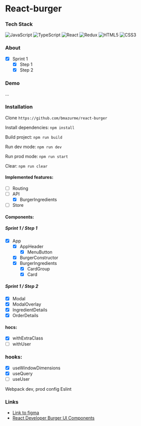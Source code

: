 # React-burger

### Tech Stack
![JavaScript](https://img.shields.io/badge/-JavaScript-black?style=flat-square&logo=javascript)
![TypeScript](https://img.shields.io/badge/-TypeScript-black?style=flat-square&logo=typescript)
![React](https://img.shields.io/badge/-React-black?style=flat-square&logo=react)
![Redux](https://img.shields.io/badge/-Redux-black?style=flat-square&logo=redux)
![HTML5](https://img.shields.io/badge/-HTML5-black?style=flat-square&logo=html5&logoColor=white)
![CSS3](https://img.shields.io/badge/-CSS3-black?style=flat-square&logo=css3)

### About
- [X] Sprint 1
  - [X] Step 1
  - [X] Step 2

### Demo
...

### Installation
Clone `https://github.com/bmazurme/react-burger`

Install dependencies: `npm install`

Build project: `npm run build`

Run dev mode: `npm run dev`

Run prod mode: `npm run start`

Clear: `npm run clear`

#### Implemented features:
- [ ] Routing
- [ ] API
  - [X] BurgerIngredients
- [ ] Store

#### Components:
##### Sprint 1 / Step 1
- [X] App
  - [X] AppHeader
    - [X] MenuButton
  - [X] BurgerConstructor
  - [X] BurgerIngredients
    - [X] CardGroup
    - [X] Card
##### Sprint 1 / Step 2
- [X] Modal
- [X] ModalOverlay
- [X] IngredientDetails
- [X] OrderDetails

#### hocs:
- [X] withExtraClass
- [ ] withUser

### hooks:
- [X] useWindowDimensions
- [X] useQuery
- [ ] useUser

Webpack dev, prod config
Eslint

### Links
* [Link to figma](https://www.figma.com/file/zFGN2O5xktHl9VmoOieq5E/React-_-%D0%9F%D1%80%D0%BE%D0%B5%D0%BA%D1%82%D0%BD%D1%8B%D0%B5-%D0%B7%D0%B0%D0%B4%D0%B0%D1%87%D0%B8_external_link)
* [React Developer Burger UI Components](https://yandex-practicum.github.io/react-developer-burger-ui-components/docs/)
